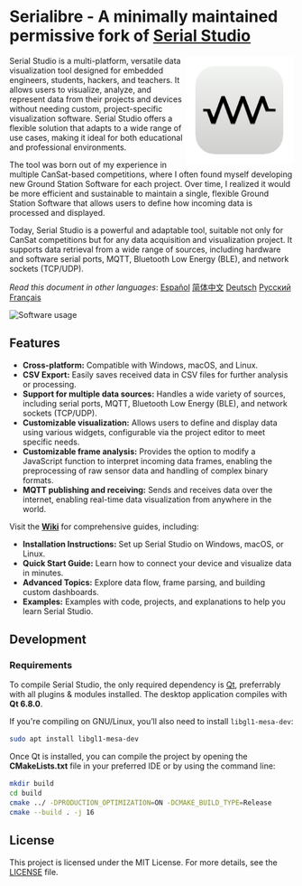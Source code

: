 # Serialibre - A minimally maintained permissive fork of [Serial Studio](https://github.com/Serial-Studio/Serial-Studio/)

<a href="#">
    <img width="192px" height="192px" src="doc/icon.svg" align="right" />
</a>

Serial Studio is a multi-platform, versatile data visualization tool designed for embedded engineers, students, hackers, and teachers. It allows users to visualize, analyze, and represent data from their projects and devices without needing custom, project-specific visualization software. Serial Studio offers a flexible solution that adapts to a wide range of use cases, making it ideal for both educational and professional environments.

The tool was born out of my experience in multiple CanSat-based competitions, where I often found myself developing new Ground Station Software for each project. Over time, I realized it would be more efficient and sustainable to maintain a single, flexible Ground Station Software that allows users to define how incoming data is processed and displayed.

Today, Serial Studio is a powerful and adaptable tool, suitable not only for CanSat competitions but for any data acquisition and visualization project. It supports data retrieval from a wide range of sources, including hardware and software serial ports, MQTT, Bluetooth Low Energy (BLE), and network sockets (TCP/UDP).

*Read this document in other languages*: [Español](doc/README_ES.md) [简体中文](doc/README_ZH.md) [Deutsch](doc/README_DE.md) [Русский](doc/README_RU.md) [Français](doc/README_FR.md)

![Software usage](doc/screenshot.png)

## Features

- **Cross-platform:** Compatible with Windows, macOS, and Linux.
- **CSV Export:** Easily saves received data in CSV files for further analysis or processing.
- **Support for multiple data sources:** Handles a wide variety of sources, including serial ports, MQTT, Bluetooth Low Energy (BLE), and network sockets (TCP/UDP).
- **Customizable visualization:** Allows users to define and display data using various widgets, configurable via the project editor to meet specific needs.
- **Customizable frame analysis:** Provides the option to modify a JavaScript function to interpret incoming data frames, enabling the preprocessing of raw sensor data and handling of complex binary formats.
- **MQTT publishing and receiving:** Sends and receives data over the internet, enabling real-time data visualization from anywhere in the world.

Visit the **[Wiki](https://github.com/Serial-Studio/Serial-Studio/wiki)** for comprehensive guides, including:

- **Installation Instructions:** Set up Serial Studio on Windows, macOS, or Linux.  
- **Quick Start Guide:** Learn how to connect your device and visualize data in minutes.  
- **Advanced Topics:** Explore data flow, frame parsing, and building custom dashboards.
- **Examples:** Examples with code, projects, and explanations to help you learn Serial Studio.

## Development

### Requirements

To compile Serial Studio, the only required dependency is [Qt](http://www.qt.io/download-open-source/), preferrably with all plugins & modules installed. The desktop application compiles with **Qt 6.8.0**.

If you're compiling on GNU/Linux, you’ll also need to install `libgl1-mesa-dev`:

```bash
sudo apt install libgl1-mesa-dev
```

Once Qt is installed, you can compile the project by opening the **CMakeLists.txt** file in your preferred IDE or by using the command line:

```bash
mkdir build
cd build 
cmake ../ -DPRODUCTION_OPTIMIZATION=ON -DCMAKE_BUILD_TYPE=Release
cmake --build . -j 16 
```

## License

This project is licensed under the MIT License. For more details, see the [LICENSE](LICENSE.md) file.
